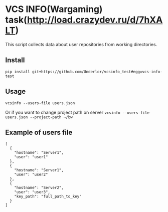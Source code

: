 VCS INFO(Wargaming) task(http://load.crazydev.ru/d/7hXALT)
========
This script collects data about user repositories from working directories. 

Install
-----
`pip install git+https://github.com/Underlor/vcsinfo_test#egg=vcs-info-test`

Usage
-----
`vcsinfo --users-file users.json` 

Or if you want to change project path on server 
`vcsinfo --users-file users.json --project-path ~/bw` 


Example of users file
-----
```
[
  {
    "hostname": "Server1",
    "user": "user1"
  },
  {
    "hostname": "Server1",
    "user": "user2"
  },
  {
    "hostname": "Server2",
    "user": "user3",
    "key_path": "full_path_to_key"
  }
]
```
